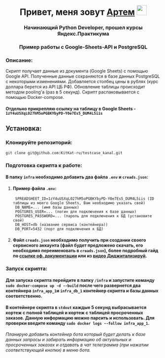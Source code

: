 <h1 align="center">Привет, меня зовут <a href="https://t.me/Taeray" target="_blank">Артем</a> 
<img src="https://github.com/blackcater/blackcater/raw/main/images/Hi.gif" height="32"/></h1>
<h3 align="center">Начинающий Python Developer, прошел курсы Яндекс.Практикума</h3>
<h3 align="center">Пример работы с Google-Sheets-API и PostgreSQL</h3>

### Описание: ###

Скрипт получает данные из документа (Google Sheets) с помощью Google API.
Полученные данные сохраняются в базе данных PostgreSQL с некоторыми изменениями.
Добавляется столбец цены в рублях (курс доллара берется из API ЦБ РФ).
Обновление таблицы происходит методом pooling'a (раз в 5 секунд).
Скрипт распаковывается с помощью Docker-compose.
#### Отдельно прикрепляю ссылку на таблицу в Google Sheets - `1zY4uUSXqL027hM5oPGBKYbyPD-Y0e7Es5_DUM4L5iis` ####

## Установка: ##

### Клонируйте репозиторий: ###

    git clone git@github.com:KitKat-ru/testcase_kanal.git

### Подготовка скрипта к работе: ###

#### В папку `infra` необходимо добавить два файла `.env` и `creads.json`:
1. #### Пример файла `.env`:

        SPREADSHEET_ID=1zY4uUSXqL027hM5oPGBKYbyPD-Y0e7Es5_DUM4L5iis (ID таблицы из моего Google Sheets, Вам необходимо указать свой)
        DB_NAME=... (имя базы данных)
        POSTGRES_USER=... (логин для подключения к базе данных)
        POSTGRES_PASSWORD=... (пароль для подключения к БД (установите свой)
        DB_HOST=db (название сервиса (контейнера))
        DB_PORT=5432 (порт для подключения к БД)

2. #### Файл `creads.json` необходимо получить при создании своего сервисного аккаунта (файл будет предложено скачать, его необходимо переименовать в `creads.json`), более подробный гайд по [ссылке оф. документации](https://support.google.com/a/answer/7378726?hl=ru) или из [видео Диджитализируй](https://support.google.com/a/answer/7378726?hl=ru).
### Запуск скрипта: ###
#### Для запуска скрипта перейдите в папку `/infra` и запустите команду `sudo docker-compose up -d --build` после чего развернется два контейнера `infra_app_1`и `infra_db_1` контейнер скрипта и базы данных соответственно. ####
#### В контейнере скрипта в `stdout` каждые 5 секунд выбрасывается кортеж с полной таблицей и кортеж с таблицей просроченных заказов. Данную информацию можно парсить и использовать. Для проверки введите команду `sudo docker logs --follow infra_app_1`. ########

*Планирую добавить контейнер бота который будет делать к базе данных запросы и забирать информацию об актуальных и просроченных заказах и отдавать в чат телеграмма (при нажатии соответствующей кнопки) в меню бота.*
